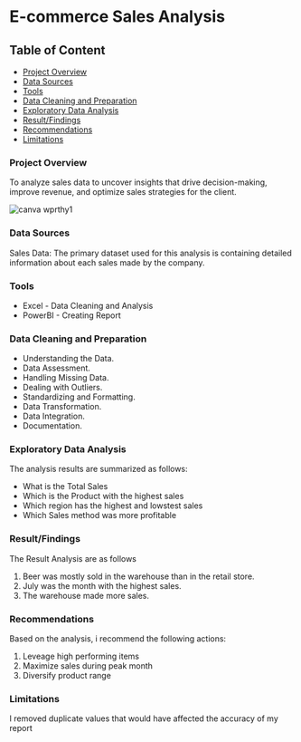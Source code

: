 # E-commerce Sales Analysis

## Table of Content

- [Project Overview](project-overview)
- [Data Sources](data-sources)
- [Tools](tools)
- [Data Cleaning and Preparation](data-cleaning-and-preparation)
- [Exploratory Data Analysis](exploratory-data-analysis)
- [Result/Findings](result/findings)
- [Recommendations](recommendations)
- [Limitations](limitations)


  
### Project Overview
To analyze sales data to uncover insights that drive decision-making, improve revenue, and optimize sales strategies for the client.

![canva wprthy1](https://github.com/user-attachments/assets/23502d34-7a98-421c-9c2f-6b182135a635)

### Data Sources
Sales Data: The primary dataset used for this analysis  is  containing detailed information about each sales made by the company.

### Tools

- Excel - Data Cleaning and Analysis 
- PowerBI - Creating Report

### Data Cleaning and Preparation

- Understanding the Data.
- Data Assessment.
- Handling Missing Data.
- Dealing with Outliers.
- Standardizing and Formatting.
- Data Transformation.
- Data Integration.
- Documentation.

### Exploratory Data Analysis

The analysis results are summarized as follows:
- What is the Total Sales
- Which is the Product with the highest sales
- Which region has the highest and lowstest sales
- Which Sales method was more profitable

### Result/Findings

The Result Analysis are as follows
1. Beer was mostly sold in the warehouse than in the retail store.
2. July was the month with the highest sales.
3. The warehouse made more sales.

### Recommendations

Based on the analysis, i recommend the following actions:
1. Leveage high performing items
2. Maximize sales during peak month
3. Diversify product range

### Limitations

I removed duplicate values that would have affected the accuracy of my report


   


  

